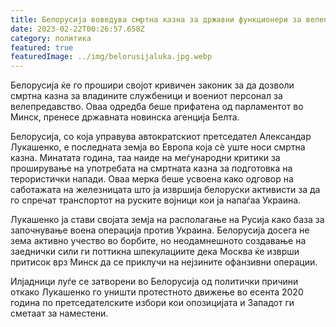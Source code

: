 ```yaml
---
title: Белорусија воведува смртна казна за државни функционери за велепредавство
date: 2023-02-22T00:26:57.658Z
category: политика
featured: true
featuredImage: ../img/belorusijaluka.jpg.webp
---
```


Белорусија ќе го прошири својот кривичен законик за да дозволи смртна казна за владините службеници и воениот персонал за велепредавство. Оваа одредба беше прифатена од парламентот во Минск, пренесе државната новинска агенција Белта.

Белорусија, со која управува автократскиот претседател Александар Лукашенко, е последната земја во Европа која сè уште носи смртна казна. Минатата година, таа наиде на меѓународни критики за проширување на употребата на смртната казна за подготовка на терористички напади. Оваа мерка беше усвоена како одговор на саботажата на железницата што ја извршија белоруски активисти за да го спречат транспортот на руските војници кои ја напаѓаа Украина.

Лукашенко ја стави својата земја на располагање на Русија како база за започнување воена операција против Украина. Белорусија досега не зема активно учество во борбите, но неодамнешното создавање на заеднички сили ги поттикна шпекулациите дека Москва ќе изврши притисок врз Минск да се приклучи на нејзините офанзивни операции.

Илјадници луѓе се затворени во Белорусија од политички причини откако Лукашенко го уништи протестното движење во есента 2020 година по претседателските избори кои опозицијата и Западот ги сметаат за наместени.
